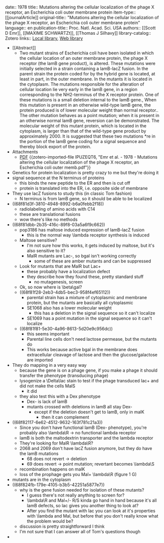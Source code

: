 date:: 1978
title:: Mutations altering the cellular localization of the phage X receptor, an Escherichia coli outer membrane protein
item-type:: [[journalArticle]]
original-title:: "Mutations altering the cellular localization of the phage X receptor, an Escherichia coli outer membrane protein"
language:: en
publication-title:: Proc. Natl. Acad. Sci. USA
authors:: [[Scott D Emr]], [[MAXIME SCHWARTZt]], [[Thomas J Silhavy]]
library-catalog:: Zotero
links:: [Local library](zotero://select/library/items/CC475ZFR), [Web library](https://www.zotero.org/users/6106196/items/CC475ZFR)

- [[Abstract]]
	- Two mutant strains of Escherichia coli have been isolated in which the cellular location of an outer membrane protein, the phage X receptor (the lamB gene product), is altered. These mutations were initially selected in a strain containing a lamB-lacZ fusion. In the parent strain the protein coded for by the hybrid gene is located, at least in part, in the outer membrane. In the mutants it is located in the cytoplasm. The mutations responsible for the alteration of cellular location lie very early in the lamB gene, in a region corresponding to the NH2-terminus of the X receptor protein. One of these mutations is a small deletion internal to the lamB gene., When this mutation is present in an otherwise wild-type lamB gene, the protein produced is of lower molecular weight than normal receptor.. The other mutation behaves as a point mutation; when it is present in an otherwise normal lamB gene, reversion can be demonstrated. The molecular weight of this mutant protein, which is located in the cytoplasm, is larger than that of the wild-type gene product by approximately 2000. It is suggested that these two mutations *re in the portion of the lamB gene coding for a signal sequence and thereby block export of the protein.
- Attachments
	- [PDF](zotero://select/library/items/IPUZEQT6) {{zotero-imported-file IPUZEQT6, "Emr et al. - 1978 - Mutations altering the cellular localization of the phage X receptor, an Escherichia coli outer memb.pdf"}}
- Genetics for protein localization is pretty crazy to me but they're doing it
- signal sequence at the N terminus of proteins
	- this binds the new peptide to the ER and then is cut off
	- protein is translated into the ER, i.e. opposite side of membrane
- They use lacZ fusions to study this (in classic Tom fashion)
	- N terminus is from lamB gene, so it should be able to be localized
- ((68f81d3f-3810-4948-8992-b6a0febb2f18))
	- radiolabeling of amino acids with C14
	- these are translational fusions
	- wow there's like no methods
- ((68f81dbb-2b35-416c-89f8-03a5a6f9c662))
	- pop3186 has maltose induced expression of lamB-lacZ fusion
		- this is the normal way \lambda receptor synthesis is induced
	- Maltose sensitive?
		- I'm not sure how this works, it gets induced by maltose, but it's also sensitive to it?
		- MalR mutants are Lac-, so bgal isn't working correctly
			- some of these are amber mutants and can be suppressed
	- Look for mutants that are MalR but Lac+
		- these probably have a localization defect
		- they describe how they found these, pretty standard stuff
			- no mutagenesis, screen
	- Ok, so now where is \beta\gal?
	- ((68f81f28-2eb3-4db5-bec3-958f4ef65112))
		- parental strain has a mixture of cytoplasmic and membrane protein, but the mutants are basically all cytoplasmic
		- SE1068 also has a lower molecular weight
			- this has a deletion in the signal sequence so it can't localize
		- SE1069 has a point mutation in the signal sequence so it can't localize
	- ((68f81f81-5e30-4a96-8613-5d20e9c956dc))
		- this seems important
		- Parental line cells don't need lactose permease, but the mutants do
		- This works because active bgal in the membrane does extracellular cleavage of lactose and then the glucose/galactose are imported
- They do mapping in a very easy way
	- because the gene is on a phage gene, if you make a phage it should transfer the phenotype (transducing phage)
	- lysogenize a \Delta\lac stain to test if the phage transduced lac+ and did not make the cells MalS
		- it did
	- they also test this with a Dex phenotype
		- Dex- is lack of lamB
		- mutants crossed with deletions in lamB all stay Dex-
			- except if the deletion doesn't get to lamB, only in malK
				- then it can complement
- ((68f82117-6e62-4512-9632-163f781c21a3))
	- Since you don't have functional lamB (Dex- phenotype), you're probably also \lambda\R -> no functional lambda receptor
	- lamB is both the maltodextrin transporter and the lambda receptor
	- They're looking for MalR \lambda\R?
	- 2068 and 2069 don't have lacZ fusion anymore, but they do have the lamB mutations
		- 68 does not revert -> deletion
		- 69 does revert -> point mutation; revertant becomes \lambda\S
	- recombination happens on malK
	- loss of the prophage gets you Mal+ \lambda\R (figure 1 G)
- mutants are in the cytoplasm
- ((68f824fb-179e-4105-b3b5-42251a5877e7))
	- why is the gene fusion needed for isolation of these mutants?
		- I guess there's not really anything to screen for?
		- \lambda\R and Mal+/- R/S kinda go hand in hand because it's all lamB defects, so lac gives you another thing to look at?
		- After you find the mutant with lac you can  look at it's properties with \lambda and Mal, but before that you don't really know what the problem would be?
	- discussion is pretty straightforward I think
	- I'm not sure that I can answer all of Tom's questions though
-